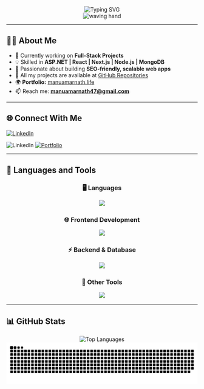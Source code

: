 <div align="center">
  <img src="https://readme-typing-svg.demolab.com?font=Fira+Code&size=30&pause=1000&color=F7A41D&center=true&vCenter=true&width=780&lines=Hi+%F0%9F%91%8B%2C+I'm+Manu+Amarnath!;A+Passionate+Full-Stack+Developer+from+India" alt="Typing SVG" />
  <br/>
  <img src="https://media.giphy.com/media/hvRJCLFzcasrR4ia7z/giphy.gif" width="60" height="60" alt="waving hand"/>
</div>

---

## 👨‍💻 About Me  
- 🔭 Currently working on **Full-Stack Projects**  
- 💡 Skilled in **ASP.NET | React | Next.js | Node.js | MongoDB**  
- 🚀 Passionate about building **SEO-friendly, scalable web apps**  
- 📂 All my projects are available at [GitHub Repositories](https://github.com/manuamarnath?tab=repositories)  
- 🌍 **Portfolio:** [manuamarnath.life](https://www.manuamarnath.life)  
- 📫 Reach me: **manuamarnath47@gmail.com**

---

## 🌐 Connect With Me  
<p align="left">
  <a href="https://linkedin.com/in/manuamarnath" target="blank">
    <img align="center" src="https://raw.githubusercontent.com/rahuldkjain/github-profile-readme-generator/master/src/images/icons/Social/linked-in-alt.svg" alt="LinkedIn" height="30" width="40" />
  </a>
</p>


![LinkedIn](https://img.shields.io/badge/LinkedIn-Manu%20Amarnath-blue?style=for-the-badge&logo=linkedin)
[![Portfolio](https://img.shields.io/badge/Portfolio-manuamarnath.life-orange?style=for-the-badge&logo=firefox)](https://www.manuamarnath.life)


---

## 🚀 Languages and Tools  

<div align="center">
  
  <h3>🖥️ Languages</h3>
  <p>
    <img src="https://skillicons.dev/icons?i=python,c,js,ts" height="50"/>
  </p>
  
  <h3>🌐 Frontend Development</h3>
  <p>
    <img src="https://skillicons.dev/icons?i=react,angular,html,css,bootstrap,sass,tailwind,materialui,ts,threejs" height="50"/>
  </p>
  
  <h3>⚡ Backend & Database</h3>
  <p>
    <img src="https://skillicons.dev/icons?i=nodejs,express,mongodb,dotnet" height="50"/>
  </p>
  
  <h3>🔧 Other Tools</h3>
  <p>
    <img src="https://skillicons.dev/icons?i=git" height="50"/>
  </p>
</div>

---

## 📊 GitHub Stats  

<div align="center">
  <img src="https://github-readme-stats.vercel.app/api/top-langs?username=manuamarnath&show_icons=true&locale=en&layout=compact" alt="Top Languages" />
</div>

<div align="center">
  <img src="https://raw.githubusercontent.com/Platane/snk/output/github-contribution-grid-snake.svg" alt="GitHub contribution snake animation"/>
</div>
